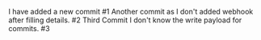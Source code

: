 I have added a new commit #1
Another commit as I don't added webhook after filling details. #2
Third Commit I don't know the write payload for commits. #3
